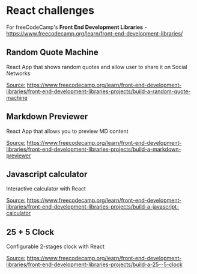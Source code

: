 # React challenges

For freeCodeCamp's __Front End Development Libraries__ - https://www.freecodecamp.org/learn/front-end-development-libraries/

## Random Quote Machine

React App that shows random quotes and allow user to share it on Social Networks

<ins>Source:</ins> https://www.freecodecamp.org/learn/front-end-development-libraries/front-end-development-libraries-projects/build-a-random-quote-machine

## Markdown Previewer

React App that allows you to preview MD content

<ins>Source:</ins> https://www.freecodecamp.org/learn/front-end-development-libraries/front-end-development-libraries-projects/build-a-markdown-previewer

## Javascript calculator

Interactive calculator with React

<ins>Source:</ins> https://www.freecodecamp.org/learn/front-end-development-libraries/front-end-development-libraries-projects/build-a-javascript-calculator

## 25 + 5 Clock

Configurable 2-stages clock with React

<ins>Source:</ins> https://www.freecodecamp.org/learn/front-end-development-libraries/front-end-development-libraries-projects/build-a-25--5-clock
